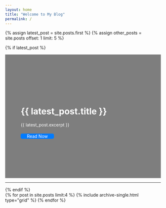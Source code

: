 ```yaml
---
layout: home
title: "Welcome to My Blog"
permalink: /
---
```


{% assign latest_post = site.posts.first %}
{% assign other_posts = site.posts offset: 1 limit: 5 %}  <!-- Adjusted offset and limit -->

<!-- Most Recent Post with Teaser Image -->
{% if latest_post %}
  <div class="splash-header" style="position: relative; text-align: left; color: white; padding: 0px;">
    <!-- Header Image (Teaser Image from the latest post) -->
    <div style="background-image: url('{{ latest_post.header.image | default: '/assets/images/default-header.jpg' }}'); 
                background-size: cover; 
                background-position: center; 
                height: 400px; 
                filter: brightness(50%);">
    </div>
    <!-- Overlay -->
    <div style="position: absolute; top: 0; left: 0; right: 0; bottom: 0; background-color: rgba(0, 0, 0, 0.5);">
      <div style="position: absolute; top: 50%; transform: translateY(-50%); padding: 0px; left: 10%; max-width: 600px;">
        <!-- Header Title -->
        <h1>{{ latest_post.title }}</h1>
        <!-- Header Excerpt -->
        <p style="margin: 10px 0;">{{ latest_post.excerpt }}</p>
        <!-- Read Now Button -->
        <div style="margin-top: 20px;">
          <a href="{{ latest_post.url }}" class="btn btn-primary" style="padding: 0px 20px; background-color: #007bff; color: white; text-decoration: none; border-radius: 5px;">
            Read Now
          </a>
        </div>
      </div>
    </div>
  </div>
  <hr>
{% endif %}

<div class="grid__wrapper">
  {% for post in site.posts limit:4 %}
    {% include archive-single.html type="grid" %}
  {% endfor %}
</div>


